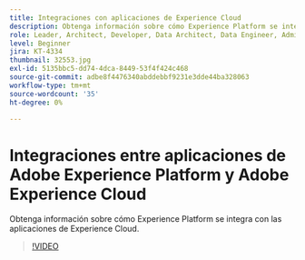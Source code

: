 ```yaml
---
title: Integraciones con aplicaciones de Experience Cloud
description: Obtenga información sobre cómo Experience Platform se integra con las aplicaciones de Experience Cloud.
role: Leader, Architect, Developer, Data Architect, Data Engineer, Admin, User
level: Beginner
jira: KT-4334
thumbnail: 32553.jpg
exl-id: 5135bbc5-dd74-4dca-8449-53f4f424c468
source-git-commit: adbe8f4476340abddebbf9231e3dde44ba328063
workflow-type: tm+mt
source-wordcount: '35'
ht-degree: 0%

---
```


# Integraciones entre aplicaciones de Adobe Experience Platform y Adobe Experience Cloud

Obtenga información sobre cómo Experience Platform se integra con las aplicaciones de Experience Cloud.

>[!VIDEO](https://video.tv.adobe.com/v/32553?quality=12&learn=on)


